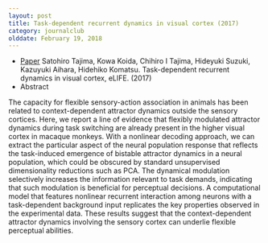 ```yaml
---
layout: post
title: Task-dependent recurrent dynamics in visual cortex (2017)
category: journalclub
olddate: February 19, 2018
---
```


* [Paper]({{site.url}}/journalclub/JCpapers/Tajima_Task_Cortex.pdf) Satohiro Tajima, Kowa Koida, Chihiro I Tajima, Hideyuki Suzuki, Kazuyuki Aihara, Hidehiko Komatsu. Task-dependent recurrent dynamics in visual cortex, eLIFE. (2017)
* Abstract

The capacity for flexible sensory-action association in animals has been related to
context-dependent attractor dynamics outside the sensory cortices. Here, we report a line of
evidence that flexibly modulated attractor dynamics during task switching are already present in
the higher visual cortex in macaque monkeys. With a nonlinear decoding approach, we can extract
the particular aspect of the neural population response that reflects the task-induced emergence of
bistable attractor dynamics in a neural population, which could be obscured by standard
unsupervised dimensionality reductions such as PCA. The dynamical modulation selectively
increases the information relevant to task demands, indicating that such modulation is beneficial for
perceptual decisions. A computational model that features nonlinear recurrent interaction among
neurons with a task-dependent background input replicates the key properties observed in the
experimental data. These results suggest that the context-dependent attractor dynamics involving
the sensory cortex can underlie flexible perceptual abilities.
